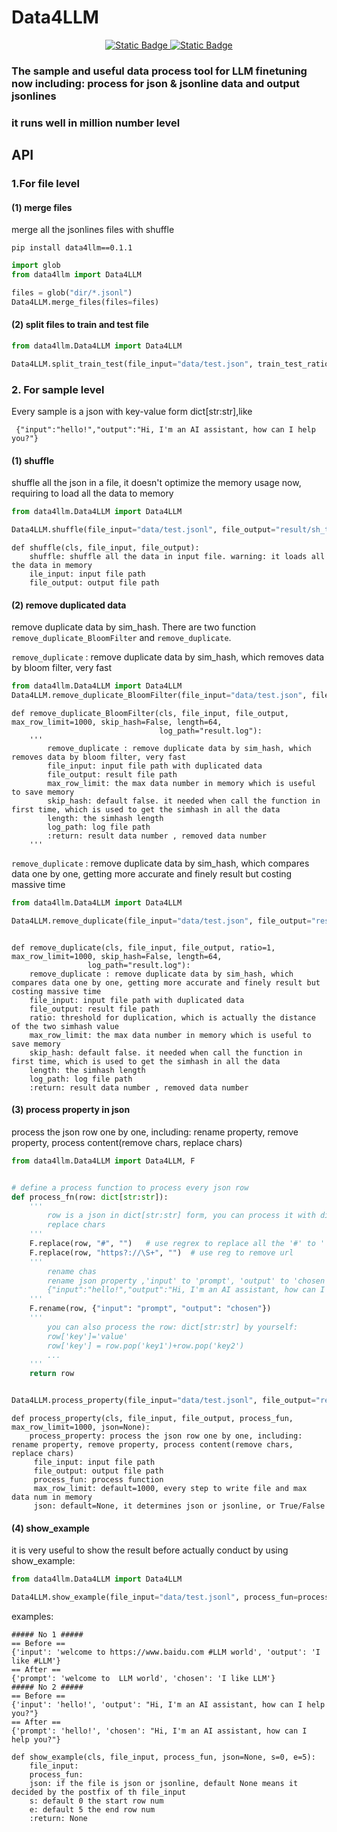 # Data4LLM
<div align="center"> 
<a href="https://github.com/SWEENEYHE/Data4LLM/blob/main/LICENSE.txt">
<img alt="Static Badge" src="https://img.shields.io/badge/license-MIT-green">
</a>
<a href="https://pypi.org/project/data4llm/0.1.1/">
<img alt="Static Badge" src="https://img.shields.io/badge/pypi-0.1.1-blue">
</a>
</div>

### The sample and useful data process tool for LLM finetuning now including: process for json & jsonline data and output jsonlines
### it runs well in million number level
## API
### 1.For file level
#### (1) merge files
merge all the jsonlines files with shuffle
````
pip install data4llm==0.1.1
````

```python
import glob
from data4llm import Data4LLM

files = glob("dir/*.jsonl")
Data4LLM.merge_files(files=files)
```
#### (2) split files to train and test file

```python
from data4llm.Data4LLM import Data4LLM

Data4LLM.split_train_test(file_input="data/test.json", train_test_ratio=3 / 5)
```
### 2. For sample level
Every sample is a json with key-value form dict[str:str],like
````
 {"input":"hello!","output":"Hi, I'm an AI assistant, how can I help you?"}
````
#### (1) shuffle
shuffle all the json in a file, it doesn't optimize the memory usage now, requiring to load all the data to memory

```python
from data4llm.Data4LLM import Data4LLM

Data4LLM.shuffle(file_input="data/test.jsonl", file_output="result/sh_test.jsonl")
```
````
def shuffle(cls, file_input, file_output):
    shuffle: shuffle all the data in input file. warning: it loads all the data in memory
    ile_input: input file path
    file_output: output file path
````

#### (2) remove duplicated data
remove duplicate data by sim_hash. There are two function `remove_duplicate_BloomFilter` and `remove_duplicate`.

`remove_duplicate` : remove duplicate data by sim_hash, which removes data by bloom filter, very fast

```python
from data4llm.Data4LLM import Data4LLM
Data4LLM.remove_duplicate_BloomFilter(file_input="data/test.json", file_output="result/rm_dup_test.json", length=64)
```
````
def remove_duplicate_BloomFilter(cls, file_input, file_output, max_row_limit=1000, skip_hash=False, length=64,
                                 log_path="result.log"):
    '''
        remove_duplicate : remove duplicate data by sim_hash, which removes data by bloom filter, very fast
        file_input: input file path with duplicated data
        file_output: result file path
        max_row_limit: the max data number in memory which is useful to save memory
        skip_hash: default false. it needed when call the function in first time, which is used to get the simhash in all the data
        length: the simhash length
        log_path: log file path
        :return: result data number , removed data number
    '''
````
`remove_duplicate` : remove duplicate data by sim_hash, which compares data one by one, getting more accurate and finely result but costing massive time

```python
from data4llm.Data4LLM import Data4LLM

Data4LLM.remove_duplicate(file_input="data/test.json", file_output="result/rm_dup_test.json", length=64)
```
````

def remove_duplicate(cls, file_input, file_output, ratio=1, max_row_limit=1000, skip_hash=False, length=64,
                 log_path="result.log"):
    remove_duplicate : remove duplicate data by sim_hash, which compares data one by one, getting more accurate and finely result but costing massive time
    file_input: input file path with duplicated data
    file_output: result file path
    ratio: threshold for duplication, which is actually the distance of the two simhash value
    max_row_limit: the max data number in memory which is useful to save memory
    skip_hash: default false. it needed when call the function in first time, which is used to get the simhash in all the data
    length: the simhash length
    log_path: log file path
    :return: result data number , removed data number
````

#### (3) process property in json
process the json row one by one, including: rename property, remove property, process content(remove chars, replace chars)

```python
from data4llm.Data4LLM import Data4LLM, F


# define a process function to process every json row
def process_fn(row: dict[str:str]):
    '''
        row is a json in dict[str:str] form, you can process it with dict function by yourself, we also define some useful functions in Data2LLM.F
        replace chars
    '''
    F.replace(row, "#", "")   # use regrex to replace all the '#' to '' / remove all the '#'
    F.replace(row, "https?://\S+", "")  # use reg to remove url
    '''
        rename chas
        rename json property ,'input' to 'prompt', 'output' to 'chosen'
        {"input":"hello!","output":"Hi, I'm an AI assistant, how can I help you?"}=>{"prompt":"hello!","chosen":"Hi, I'm an AI assistant, how can I help you?"}
    '''
    F.rename(row, {"input": "prompt", "output": "chosen"})
    '''
        you can also process the row: dict[str:str] by yourself:
        row['key']='value'
        row['key'] = row.pop('key1')+row.pop('key2')
        ...
    '''
    return row


Data4LLM.process_property(file_input="data/test.jsonl", file_output="result/result_test.jsonl", process_fun=process_fn)
```

````
def process_property(cls, file_input, file_output, process_fun, max_row_limit=1000, json=None):
    process_property: process the json row one by one, including: rename property, remove property, process content(remove chars, replace chars)
     file_input: input file path
     file_output: output file path
     process_fun: process function
     max_row_limit: default=1000, every step to write file and max data num in memory
     json: default=None, it determines json or jsonline, or True/False
````


#### (4) show_example
it is very useful to show the result before actually conduct by using show_example:
```python
from data4llm.Data4LLM import Data4LLM

Data4LLM.show_example(file_input="data/test.jsonl", process_fun=process_fn)
```
examples:
````
##### No 1 #####
== Before ==
{'input': 'welcome to https://www.baidu.com #LLM world', 'output': 'I like #LLM'}
== After ==
{'prompt': 'welcome to  LLM world', 'chosen': 'I like LLM'}
##### No 2 #####
== Before ==
{'input': 'hello!', 'output': "Hi, I'm an AI assistant, how can I help you?"}
== After ==
{'prompt': 'hello!', 'chosen': "Hi, I'm an AI assistant, how can I help you?"}
````
```
def show_example(cls, file_input, process_fun, json=None, s=0, e=5):
    file_input: 
    process_fun: 
    json: if the file is json or jsonline, default None means it decided by the postfix of th file_input 
    s: default 0 the start row num
    e: default 5 the end row num
    :return: None
```
